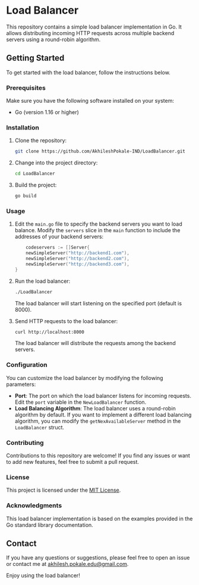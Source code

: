 # Load Balancer

This repository contains a simple load balancer implementation in Go. It allows distributing incoming HTTP requests across multiple backend servers using a round-robin algorithm.

## Getting Started

To get started with the load balancer, follow the instructions below.

### Prerequisites

Make sure you have the following software installed on your system:

- Go (version 1.16 or higher)

### Installation

1. Clone the repository:

   ```bash
   git clone https://github.com/AkhileshPokale-IND/LoadBalancer.git
   ```
2. Change into the project directory:
   ```bash
   cd LoadBalancer
   ```
3. Build the project:

   ```bash
   go build
   ```
### Usage

1. Edit the `main.go` file to specify the backend servers you want to load balance. Modify the `servers` slice in the `main` function to include the addresses of your backend servers:

   ```go
	   codeservers := []Server{
       newSimpleServer("http://backend1.com"),
       newSimpleServer("http://backend2.com"),
       newSimpleServer("http://backend3.com"),
   }
   ```
2. Run the load balancer:
   ```bash
   ./LoadBalancer
   ```

   The load balancer will start listening on the specified port (default is 8000).

3. Send HTTP requests to the load balancer:

   ``` bash
   curl http://localhost:8000
   ```

   The load balancer will distribute the requests among the backend servers.

### Configuration

You can customize the load balancer by modifying the following parameters:

- **Port**: The port on which the load balancer listens for incoming requests. Edit the `port` variable in the `NewLoadBalancer` function.
- **Load Balancing Algorithm**: The load balancer uses a round-robin algorithm by default. If you want to implement a different load balancing algorithm, you can modify the `getNexAvailableServer` method in the `LoadBalancer` struct.

### Contributing

Contributions to this repository are welcome! If you find any issues or want to add new features, feel free to submit a pull request.

### License

This project is licensed under the [MIT License](https://github.com/AkhileshPokale-IND/LoadBalancer/blob/main/LICENSE).

### Acknowledgments

This load balancer implementation is based on the examples provided in the Go standard library documentation.

## Contact

If you have any questions or suggestions, please feel free to open an issue or contact me at [akhilesh.pokale.edu@gmail.com](mailto:akhilesh.pokale.edu@gmail.com).

Enjoy using the load balancer!

